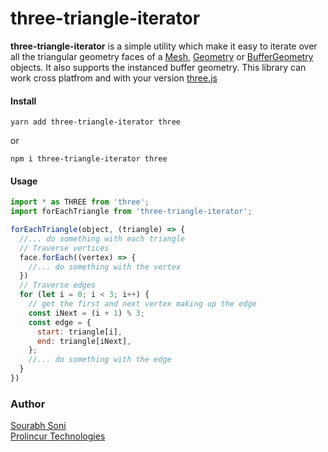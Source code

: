 
# three-triangle-iterator

**three-triangle-iterator** is a simple utility which make it easy to iterate over all the triangular geometry faces of a [Mesh](https://threejs.org/docs/#api/en/objects/Mesh), [Geometry](https://threejs.org/docs/#api/en/core/Geometry) or [BufferGeometry](https://threejs.org/docs/#api/en/core/BufferGeometry) objects. It also supports the instanced buffer geometry. This library can work cross platfrom and with your version [three.js](https://threejs.org)

#### Install
```
yarn add three-triangle-iterator three
```
or
```
npm i three-triangle-iterator three
```

#### Usage

```javascript
import * as THREE from 'three';
import forEachTriangle from 'three-triangle-iterator';

forEachTriangle(object, (triangle) => {
  //... do something with each triangle
  // Traverse vertices
  face.forEach((vertex) => {
    //... do something with the vertex
  })
  // Traverse edges
  for (let i = 0; i < 3; i++) {
    // get the first and next vertex making up the edge
    const iNext = (i + 1) % 3;
    const edge = {
      start: triangle[i],
      end: triangle[iNext],
    };
    //... do something with the edge
  }
})

```

### Author

[Sourabh Soni](mailto:Sourabh.Soni@prolincur.com)\
[Prolincur Technologies](https://prolincur.com)

